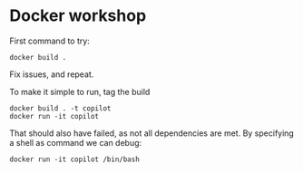 
# Docker workshop

First command to try:

    docker build .

Fix issues, and repeat.

To make it simple to run, tag the build

    docker build . -t copilot
    docker run -it copilot

That should also have failed, as not all dependencies are met. By
specifying a shell as command we can debug:

    docker run -it copilot /bin/bash


